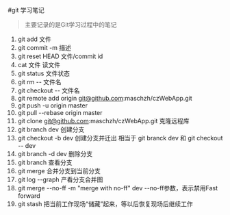 #git 学习笔记
> 主要记录的是Git学习过程中的笔记
1. git add 文件
2. git commit -m 描述
3. git reset HEAD 文件/commit id
4. cat 文件 读文件
5. git status 文件状态
6. git rm -- 文件名
7. git checkout -- 文件名
8. git remote add origin git@github.com:maschzh/czWebApp.git
9. git push -u origin master
10. git pull --rebase origin master
11. git clone git@github.com:maschzh/czWebApp.git 克隆远程库
12. git branch dev 创建分支
13. git checkout -b dev 创建分支并迁出 相当于 git branck dev 和 git checkout -- dev
14. git branch -d dev 删除分支
15. git branch 查看分支
16. git merge <name> 合并分支到当前分支
17. git log --graph 产看分支合并图
18. git merge --no-ff -m "merge with no-ff" dev --no-ff参数，表示禁用Fast forward
19. git stash 把当前工作现场“储藏”起来，等以后恢复现场后继续工作